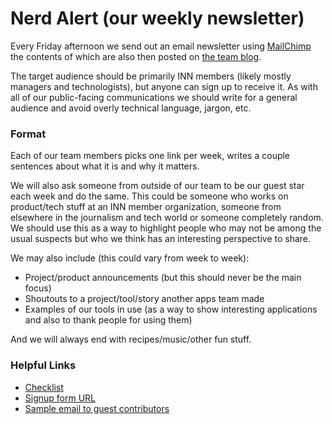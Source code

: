 # Nerd Alert (our weekly newsletter)

Every Friday afternoon we send out an email newsletter using [MailChimp](http://mailchimp.com) the contents of which are also then posted on [the team blog](http://nerds.investigativenewsnetwork.org).

The target audience should be primarily INN members (likely mostly managers and technologists), but anyone can sign up to receive it. As with all of our public-facing communications we should write for a general audience and avoid overly technical language, jargon, etc.

### Format

Each of our team members picks one link per week, writes a couple sentences about what it is and why it matters.

We will also ask someone from outside of our team to be our guest star each week and do the same. This could be someone who works on product/tech stuff at an INN member organization, someone from elsewhere in the journalism and tech world or someone completely random. We should use this as a way to highlight people who may not be among the usual suspects but who we think has an interesting perspective to share.

We may also include (this could vary from week to week):

- Project/product announcements (but this should never be the main focus)
- Shoutouts to a project/tool/story another apps team made
- Examples of our tools in use (as a way to show interesting applications and also to thank people for using them)

And we will always end with recipes/music/other fun stuff.

### Helpful Links

- [Checklist](/checklists/newsletter.md)
- [Signup form URL](http://eepurl.com/8MLZr)
- [Sample email to guest contributors](/projects/newsletter/sample-contributor-email.md)
